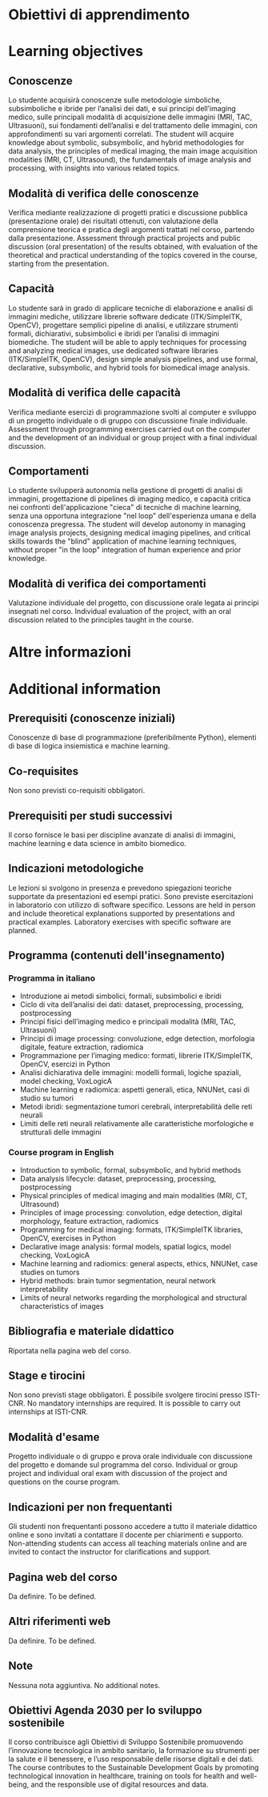 # Obiettivi di apprendimento
# Learning objectives
## Conoscenze
Lo studente acquisirà conoscenze sulle metodologie simboliche, subsimboliche e ibride per l’analisi dei dati, e sui principi dell’imaging medico, sulle principali modalità di acquisizione delle immagini (MRI, TAC, Ultrasuoni), sui fondamenti dell’analisi e del trattamento delle immagini, con approfondimenti su vari argomenti correlati.
The student will acquire knowledge about symbolic, subsymbolic, and hybrid methodologies for data analysis, the principles of medical imaging, the main image acquisition modalities (MRI, CT, Ultrasound), the fundamentals of image analysis and processing, with insights into various related topics.

## Modalità di verifica delle conoscenze
Verifica mediante realizzazione di progetti pratici e discussione pubblica (presentazione orale) dei risultati ottenuti, con valutazione della comprensione teorica e pratica degli argomenti trattati nel corso, partendo dalla presentazione. 
Assessment through practical projects and public discussion (oral presentation) of the results obtained, with evaluation of the theoretical and practical understanding of the topics covered in the course, starting from the presentation.

## Capacità
Lo studente sarà in grado di applicare tecniche di elaborazione e analisi di immagini mediche, utilizzare librerie software dedicate (ITK/SimpleITK, OpenCV), progettare semplici pipeline di analisi, e utilizzare strumenti formali, dichiarativi, subsimbolici e ibridi per l’analisi di immagini biomediche.
The student will be able to apply techniques for processing and analyzing medical images, use dedicated software libraries (ITK/SimpleITK, OpenCV), design simple analysis pipelines, and use formal, declarative, subsymbolic, and hybrid tools for biomedical image analysis.

## Modalità di verifica delle capacità
Verifica mediante esercizi di programmazione svolti al computer e sviluppo di un progetto individuale o di gruppo con discussione finale individuale.
Assessment through programming exercises carried out on the computer and the development of an individual or group project with a final individual discussion.

## Comportamenti
Lo studente svilupperà autonomia nella gestione di progetti di analisi di immagini, progettazione di pipelines di imaging medico, e capacità critica nei confronti dell'applicazione "cieca" di tecniche di machine learning, senza una opportuna integrazione "nel loop" dell'esperienza umana e della conoscenza pregressa.
The student will develop autonomy in managing image analysis projects, designing medical imaging pipelines, and critical skills towards the "blind" application of machine learning techniques, without proper "in the loop" integration of human experience and prior knowledge.

## Modalità di verifica dei comportamenti
Valutazione individuale del progetto, con discussione orale legata ai principi insegnati nel corso.
Individual evaluation of the project, with an oral discussion related to the principles taught in the course.

# Altre informazioni
# Additional information
## Prerequisiti (conoscenze iniziali)
Conoscenze di base di programmazione (preferibilmente Python), elementi di base di logica insiemistica e machine learning.

## Co-requisites
Non sono previsti co-requisiti obbligatori.

## Prerequisiti per studi successivi
Il corso fornisce le basi per discipline avanzate di analisi di immagini, machine learning e data science in ambito biomedico.

## Indicazioni metodologiche
Le lezioni si svolgono in presenza e prevedono spiegazioni teoriche supportate da presentazioni ed esempi pratici. Sono previste esercitazioni in laboratorio con utilizzo di software specifico.
Lessons are held in person and include theoretical explanations supported by presentations and practical examples. Laboratory exercises with specific software are planned.

## Programma (contenuti dell'insegnamento)

### Programma in italiano
- Introduzione ai metodi simbolici, formali, subsimbolici e ibridi
- Ciclo di vita dell’analisi dei dati: dataset, preprocessing, processing, postprocessing
- Principi fisici dell’imaging medico e principali modalità (MRI, TAC, Ultrasuoni)
- Principi di image processing: convoluzione, edge detection, morfologia digitale, feature extraction, radiomica
- Programmazione per l’imaging medico: formati, librerie ITK/SimpleITK, OpenCV, esercizi in Python
- Analisi dichiarativa delle immagini: modelli formali, logiche spaziali, model checking, VoxLogicA
- Machine learning e radiomica: aspetti generali, etica, NNUNet, casi di studio su tumori
- Metodi ibridi: segmentazione tumori cerebrali, interpretabilità delle reti neurali
- Limiti delle reti neurali relativamente alle caratteristiche morfologiche e strutturali delle immagini

### Course program in English
- Introduction to symbolic, formal, subsymbolic, and hybrid methods
- Data analysis lifecycle: dataset, preprocessing, processing, postprocessing
- Physical principles of medical imaging and main modalities (MRI, CT, Ultrasound)
- Principles of image processing: convolution, edge detection, digital morphology, feature extraction, radiomics
- Programming for medical imaging: formats, ITK/SimpleITK libraries, OpenCV, exercises in Python
- Declarative image analysis: formal models, spatial logics, model checking, VoxLogicA
- Machine learning and radiomics: general aspects, ethics, NNUNet, case studies on tumors
- Hybrid methods: brain tumor segmentation, neural network interpretability
- Limits of neural networks regarding the morphological and structural characteristics of images

## Bibliografia e materiale didattico
Riportata nella pagina web del corso.

## Stage e tirocini
Non sono previsti stage obbligatori. È possibile svolgere tirocini presso ISTI-CNR.
No mandatory internships are required. It is possible to carry out internships at ISTI-CNR.

## Modalità d'esame
Progetto individuale o di gruppo e prova orale individuale con discussione del progetto e domande sul programma del corso.
Individual or group project and individual oral exam with discussion of the project and questions on the course program.

## Indicazioni per non frequentanti
Gli studenti non frequentanti possono accedere a tutto il materiale didattico online e sono invitati a contattare il docente per chiarimenti e supporto.
Non-attending students can access all teaching materials online and are invited to contact the instructor for clarifications and support.

## Pagina web del corso
Da definire.
To be defined.

## Altri riferimenti web
Da definire.
To be defined.

## Note
Nessuna nota aggiuntiva.
No additional notes.

## Obiettivi Agenda 2030 per lo sviluppo sostenibile
Il corso contribuisce agli Obiettivi di Sviluppo Sostenibile promuovendo l’innovazione tecnologica in ambito sanitario, la formazione su strumenti per la salute e il benessere, e l’uso responsabile delle risorse digitali e dei dati.
The course contributes to the Sustainable Development Goals by promoting technological innovation in healthcare, training on tools for health and well-being, and the responsible use of digital resources and data.